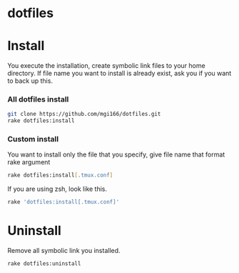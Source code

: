 dotfiles
========

# Install
You execute the installation, create symbolic link files to your home directory. If file name you want to install is already exist, ask you if you want to back up this.  

### All dotfiles install
```zsh
git clone https://github.com/mgi166/dotfiles.git
rake dotfiles:install
```

### Custom install
You want to install only the file that you specify, give file name that format rake argument  

```zsh
rake dotfiles:install[.tmux.conf]
```

If you are using zsh, look like this.  
```zsh
rake 'dotfiles:install[.tmux.conf]'
```

# Uninstall
Remove all symbolic link you installed.  
```zsh
rake dotfiles:uninstall
```

